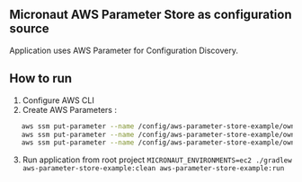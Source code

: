 ## Micronaut AWS Parameter Store as configuration source

Application uses AWS Parameter for Configuration Discovery.

## How to run
1. Configure AWS CLI
2. Create AWS Parameters :
```bash
   aws ssm put-parameter --name /config/aws-parameter-store-example/owners/barney/name --value=Barney --type String
   aws ssm put-parameter --name /config/aws-parameter-store-example/owners/barney/age --value=33 --type String
   aws ssm put-parameter --name /config/aws-parameter-store-example/owners/barney/pets --value=Marty,Dino --type StringList
```
3. Run application from root project `MICRONAUT_ENVIRONMENTS=ec2 ./gradlew aws-parameter-store-example:clean aws-parameter-store-example:run`

